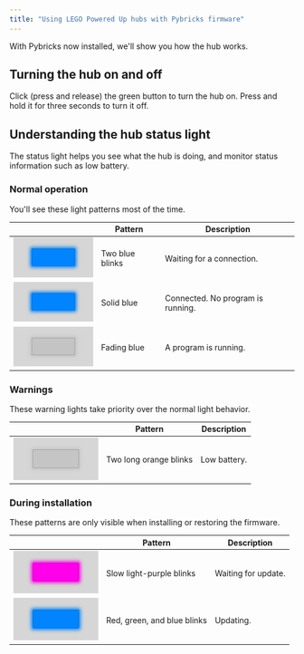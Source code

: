```yaml
---
title: "Using LEGO Powered Up hubs with Pybricks firmware"
---
```


With Pybricks now installed, we'll show you how the hub works.

## Turning the hub on and off

Click (press and release) the green button to turn the hub on.
Press and hold it for three seconds to turn it off.


## Understanding the hub status light

The status light helps you see what the hub is doing, and monitor status
information such as low battery.

### Normal operation

You'll see these light patterns most of the time. 

| | Pattern | Description |
|-|---------|-------------|
| ![blue 100ms, off 200ms, blue 100ms, off 2200ms](/assets/images/powered-up/status-light/listening.png) | Two blue blinks | Waiting for a connection. |
| ![solid blue](/assets/images/powered-up/status-light/connected.png) | Solid blue | Connected. No program is running. |
| ![breathing blue 2000ms cycle](/assets/images/powered-up/status-light/program-running.png) | Fading blue | A program is running.|


### Warnings

These warning lights take priority over the normal light behavior.

| | Pattern | Description |
|-|---------|-------------|
| ![low-battery](/assets/images/powered-up/status-light/low-battery.png) | Two long orange blinks | Low battery. |

### During installation

These patterns are only visible when installing or restoring the firmware.

| | Pattern | Description |
|-|---------|-------------|
| ![light purple 500ms, off 100ms](/assets/images/powered-up/status-light/bootloader-listening.png) | Slow light-purple blinks | Waiting for update. |
| ![red 500ms, green 500ms, blue 500ms, off 100ms](/assets/images/powered-up/status-light/bootloader-connected.png) | Red, green, and blue blinks | Updating. |

